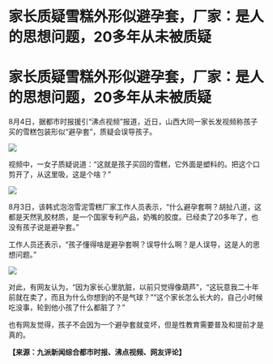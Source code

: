 # 家长质疑雪糕外形似避孕套，厂家：是人的思想问题，20多年从未被质疑

# 家长质疑雪糕外形似避孕套，厂家：是人的思想问题，20多年从未被质疑

8月4日，据都市时报援引“沸点视频”报道，近日，山西大同一家长发视频称孩子买的雪糕包装形似“避孕套”，质疑会误导孩子。

![](https://inews.gtimg.com/om_bt/OPzMWs6s1DoQo0auDsEAJjaK5uw4crdZzKKIuu_BOfvzAAA/1000)

视频中，一女子质疑说道：“这就是孩子买回的雪糕，它外面是塑料的。把这个口剪开了，从这里吸，这是个啥？”

![](https://inews.gtimg.com/om_bt/OZRDGFgO2l-GH6fpGwSgBB3f6DqI30lSfRraMAGtfvS7YAA/1000)

8月3日，该韩式泡泡雪泥雪糕厂家工作人员表示，“什么避孕套啊？胡扯八道，这都是天然乳胶材质，是一个国家专利产品，奶嘴的胶度。已经卖了20多年了，也没有孩子说是避孕套。”

工作人员还表示，“孩子懂得啥是避孕套啊？误导什么啊？是人误导，这是人的思想问题。”

![](https://inews.gtimg.com/om_bt/O2iyMnI76eAP3Jqt5uczjLmrQs4l9OOOM4psNc2aE9AxsAA/1000)

对此，有网友认为，“因为家长心里肮脏，以前只觉得像葫芦”，“这玩意我二十年前就在卖了，而且为什么你想到的不是气球？”“这个家长怎么长大的，自己小时候吃没事，轮到他小孩了什么都脏了？”

也有网友觉得，孩子不会因为一个避孕套就变坏，但是性教育需要普及和提前才是真的。

**【来源：九派新闻综合都市时报、沸点视频、网友评论】**

